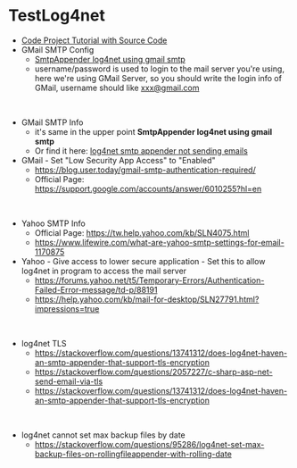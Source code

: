 # TestLog4net

* [Code Project Tutorial with Source Code](https://www.codeproject.com/Articles/140911/log-net-Tutorial) 
* GMail SMTP Config
  * [SmtpAppender log4net using gmail smtp](https://stackoverflow.com/questions/18034223/smtpappender-log4net-using-gmail-smtp)
  * username/password is used to login to the mail server you're using, here we're using GMail Server, so you should write the login info of GMail, username should like xxx@gmail.com
  
<br/>

* GMail SMTP Info    
  * it's same in the upper point **SmtpAppender log4net using gmail smtp**
  * Or find it here: [log4net smtp appender not sending emails](https://stackoverflow.com/questions/18034223/smtpappender-log4net-using-gmail-smtp)
* GMail - Set "Low Security App Access" to "Enabled"
  * https://blog.user.today/gmail-smtp-authentication-required/
  * Official Page: https://support.google.com/accounts/answer/6010255?hl=en

<br/>

* Yahoo SMTP Info
  * Official Page: https://tw.help.yahoo.com/kb/SLN4075.html
  * https://www.lifewire.com/what-are-yahoo-smtp-settings-for-email-1170875
* Yahoo - Give access to lower secure application - Set this to allow log4net in program to access the mail server
  * https://forums.yahoo.net/t5/Temporary-Errors/Authentication-Failed-Error-message/td-p/88191
  * https://help.yahoo.com/kb/mail-for-desktop/SLN27791.html?impressions=true
<br/>
  
* log4net TLS
  * https://stackoverflow.com/questions/13741312/does-log4net-haven-an-smtp-appender-that-support-tls-encryption
  * https://stackoverflow.com/questions/2057227/c-sharp-asp-net-send-email-via-tls
  * https://stackoverflow.com/questions/13741312/does-log4net-haven-an-smtp-appender-that-support-tls-encryption

<br/>

* log4net cannot set max backup files by date 
  * https://stackoverflow.com/questions/95286/log4net-set-max-backup-files-on-rollingfileappender-with-rolling-date
